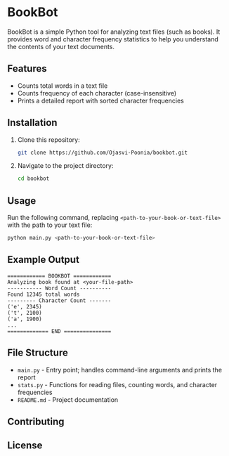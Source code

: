 
# BookBot

BookBot is a simple Python tool for analyzing text files (such as books). It provides word and character frequency statistics to help you understand the contents of your text documents.

## Features
- Counts total words in a text file
- Counts frequency of each character (case-insensitive)
- Prints a detailed report with sorted character frequencies

## Installation
1. Clone this repository:
	```sh
	git clone https://github.com/Ojasvi-Poonia/bookbot.git
	```
2. Navigate to the project directory:
	```sh
	cd bookbot
	```

## Usage
Run the following command, replacing `<path-to-your-book-or-text-file>` with the path to your text file:

```sh
python main.py <path-to-your-book-or-text-file>
```

## Example Output
```
============ BOOKBOT ============
Analyzing book found at <your-file-path>
----------- Word Count ----------
Found 12345 total words
--------- Character Count -------
('e', 2345)
('t', 2100)
('a', 1900)
...
============= END ===============
```

## File Structure
- `main.py` - Entry point; handles command-line arguments and prints the report
- `stats.py` - Functions for reading files, counting words, and character frequencies
- `README.md` - Project documentation

## Contributing

## License

